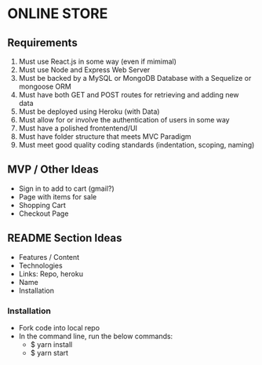 # ONLINE STORE

## Requirements

1. Must use React.js in some way (even if mimimal)
2. Must use Node and Express Web Server
3. Must be backed by a MySQL or MongoDB Database with a Sequelize or mongoose ORM
4. Must have both GET and POST routes for retrieving and adding new data
5. Must be deployed using Heroku (with Data)
6. Must allow for or involve the authentication of users in some way
7. Must have a polished frontentend/UI
8. Must have folder structure that meets MVC Paradigm
9. Must meet good quality coding standards (indentation, scoping, naming)

## MVP / Other Ideas

- Sign in to add to cart (gmail?)
- Page with items for sale
- Shopping Cart
- Checkout Page

## README Section Ideas

- Features / Content
- Technologies
- Links: Repo, heroku
- Name
- Installation

### Installation

- Fork code into local repo
- In the command line, run the below commands:
  - $ yarn install
  - $ yarn start